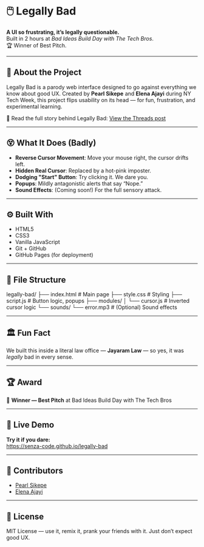 # 🖱️ Legally Bad

**A UI so frustrating, it’s legally questionable.**  
Built in 2 hours at *Bad Ideas Build Day with The Tech Bros*.  
🏆 Winner of Best Pitch.

---

## 📖 About the Project

Legally Bad is a parody web interface designed to go against everything we know about good UX. Created by **Pearl Sikepe** and **Elena Ajayi** during NY Tech Week, this project flips usability on its head — for fun, frustration, and experimental learning.

🧵 Read the full story behind Legally Bad: [View the Threads post](https://www.threads.com/@senzathepearl/post/DKgI83qOsdH?xmt=AQF0KOhGCSS8ynw0hcNkxaqwZAo6IZOqKpq1mro_uL4jZg)

---

## 😵 What It Does (Badly)

- **Reverse Cursor Movement**: Move your mouse right, the cursor drifts left.
- **Hidden Real Cursor**: Replaced by a hot-pink imposter.
- **Dodging "Start" Button**: Try clicking it. We dare you.
- **Popups**: Mildly antagonistic alerts that say “Nope.”
- **Sound Effects**: (Coming soon!) For the full sensory attack.

---

## ⚙️ Built With

- HTML5
- CSS3
- Vanilla JavaScript
- Git + GitHub
- GitHub Pages (for deployment)

---

## 📁 File Structure

legally-bad/
├── index.html # Main page
├── style.css # Styling
├── script.js # Button logic, popups
├── modules/
│ └── cursor.js # Inverted cursor logic
└── sounds/
└── error.mp3 # (Optional) Sound effects


---

## 🏛️ Fun Fact

We built this inside a literal law office — **Jayaram Law** — so yes, it was *legally* bad in every sense.

---

## 🏆 Award

🥇 **Winner — Best Pitch** at Bad Ideas Build Day with The Tech Bros

---

## 🔗 Live Demo

**Try it if you dare:**  
https://senza-code.github.io/legally-bad

---

## 👥 Contributors

- [Pearl Sikepe](https://www.linkedin.com/in/pearl-sikepe/)
- [Elena Ajayi](https://www.linkedin.com/in/elena-ajayi/)  

---

## 📜 License

MIT License — use it, remix it, prank your friends with it. Just don’t expect good UX.

